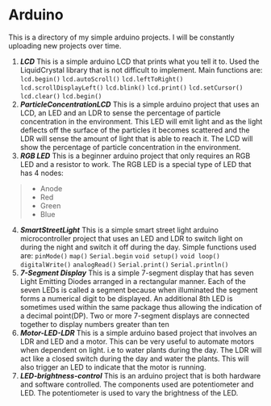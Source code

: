 # Arduino 
This is a directory of my simple arduino projects. I will be constantly uploading new projects over time.
1. ***LCD***
This is a simple arduino LCD that prints what you tell it to. Used the LiquidCrystal library that is not difficult to implement. Main functions are:
```lcd.begin()```
```lcd.autoScroll()```
```lcd.leftToRight()```
```lcd.scrollDisplayLeft()```
```lcd.blink()```
```lcd.print()```
```lcd.setCursor()```
```lcd.clear()```
```lcd.begin()```
2. ***ParticleConcentrationLCD***
This is a simple arduino project that uses an LCD, an LED and an LDR to sense the percentage of particle concentration in the environment. This LED will emit light and as the light deflects off the surface of the particles it becomes scattered and the LDR will sense the amount of light that is able to reach it. The LCD will show the percentage of particle concentration in the environment. 
3. ***RGB LED***
This is a beginner arduino project that only requires an RGB LED and a resistor to work. The RGB LED is a special type of LED that has 4 nodes: 
> * Anode
> * Red 
> * Green
> * Blue
4. ***SmartStreetLight***
This is a simple smart street light arduino microcontroller project that uses an LED and LDR to switch light on during the night and switch it off during the day. Simple functions used are:
```pinMode()```
```map()```
```Serial.begin```
```void setup()```
```void loop()```
```digitalWrite()```
```analogRead()```
```Serial.print()```
```Serial.println()```
5. ***7-Segment Display***
This is a simple 7-segment display that has seven Light Emitting Diodes arranged in a rectangular manner. Each of the seven LEDs is called a segment because when illuminated the segment forms a numerical digit to be displayed. An additional 8th LED is sometimes used within the same package thus allowing the indication of a decimal point(DP). Two or more 7-segment displays are connected together to display numbers greater than ten
6. ***Motor-LED-LDR***
This is a simple arduino based project that involves an LDR and LED and a motor. This can be very useful to automate motors when dependent on light. i.e to water plants during the day. The LDR will act like a closed switch during the day and water the plants. This will also trigger an LED to indicate that the motor is running.
7. ***LED-brightness-control***
This is an arduino project that is both hardware and software controlled. The components used are potentiometer and LED. The potentiometer is used to vary the brightness of the LED.
